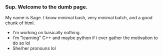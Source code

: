 ### Sup. Welcome to the dumb page.

My name is Sage. I know minimal bash, very minimal batch, and a good chunk of html.
  - I'm working on basically nothing.
  - I'm "learning" C++ and maybe python if i ever gather the motivation to do so lol
  - She/her pronouns lol

<!--
**foxsouns/foxsouns** is a ✨ _special_ ✨ repository because its `README.md` (this file) appears on your GitHub profile.

Here are some ideas to get you started:

- 🔭 I’m currently working on ...
- 🌱 I’m currently learning ...
- 👯 I’m looking to collaborate on ...
- 🤔 I’m looking for help with ...
- 💬 Ask me about ...
- 📫 How to reach me: ...
- 😄 Pronouns: ...
- ⚡ Fun fact: ...
-->
